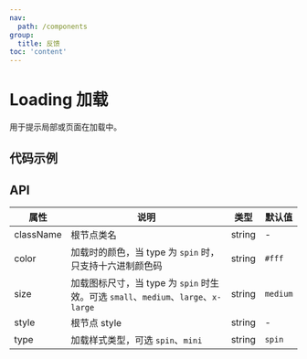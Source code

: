 ```yaml
---
nav:
  path: /components
group:
  title: 反馈
toc: 'content'
---
```


# Loading 加载

<code src="../../docs/components/compatibility.tsx" inline="true"></code>

用于提示局部或页面在加载中。

## 代码示例
<code src='pages/Loading/index' noChangeButton></code>

## API

| 属性       | 说明                                            | 类型   | 默认值   |
| ---------- | ----------------------------------------------- | ------ | -------- |
| className  | 根节点类名                                      | string | -        |
| color      | 加载时的颜色，当 type 为 `spin` 时，只支持十六进制颜色码 | string | `#fff`   |
| size       | 加载图标尺寸，当 type 为 `spin` 时生效。可选 `small`、`medium`、`large`、`x-large` | string | `medium` |
| style      | 根节点 style                                    | string | -        |
| type       | 加载样式类型，可选 `spin`、`mini`              | string | `spin`   |
